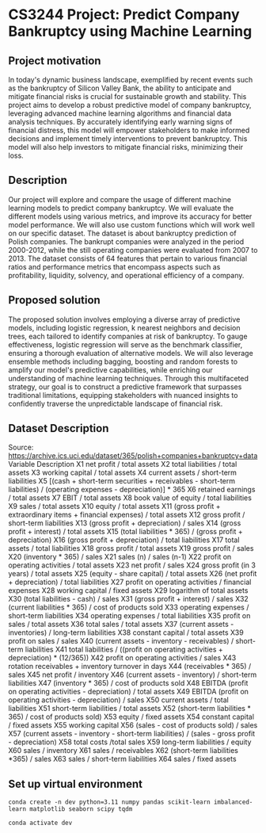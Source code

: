 # CS3244 Project: Predict Company Bankruptcy using Machine Learning


## Project motivation
In today's dynamic business landscape, exemplified by recent events such as the bankruptcy of Silicon Valley Bank, the ability to anticipate and mitigate financial risks is crucial for sustainable growth and stability. This project aims to develop a robust predictive model of company bankruptcy, leveraging advanced machine learning algorithms and financial data analysis techniques. By accurately identifying early warning signs of financial distress, this model will empower stakeholders to make informed decisions and implement timely interventions to prevent bankruptcy. This model will also help investors to mitigate financial risks, minimizing their loss. 

## Description
Our project will explore and compare the usage of different machine learning models to predict company bankruptcy. We will evaluate the different models using various metrics, and improve its accuracy for better model performance. We will also use custom functions which will work well on our specific dataset. The dataset is about bankruptcy prediction of Polish companies. The bankrupt companies were analyzed in the period 2000-2012, while the still operating companies were evaluated from 2007 to 2013. The dataset consists of 64 features that pertain to various financial ratios and performance metrics that encompass aspects such as profitability, liquidity, solvency, and operational efficiency of a company.

## Proposed solution
The proposed solution involves employing a diverse array of predictive models, including logistic regression, k nearest neighbors and decision trees, each tailored to identify companies at risk of bankruptcy. To gauge effectiveness, logistic regression will serve as the benchmark classifier, ensuring a thorough evaluation of alternative models. We will also leverage ensemble methods including bagging, boosting and random forests to amplify our model's predictive capabilities, while enriching our understanding of machine learning techniques. Through this multifaceted strategy, our goal is to construct a predictive framework that surpasses traditional limitations, equipping stakeholders with nuanced insights to confidently traverse the unpredictable landscape of financial risk.

## Dataset Description
Source: https://archive.ics.uci.edu/dataset/365/polish+companies+bankruptcy+data
Variable Description
X1	net profit / total assets
X2	total liabilities / total assets
X3	working capital / total assets
X4	current assets / short-term liabilities
X5	[(cash + short-term securities + receivables - short-term liabilities) / (operating expenses - depreciation)] * 365
X6	retained earnings / total assets
X7	EBIT / total assets
X8	book value of equity / total liabilities
X9	sales / total assets
X10	equity / total assets
X11	(gross profit + extraordinary items + financial expenses) / total assets
X12	gross profit / short-term liabilities
X13	(gross profit + depreciation) / sales
X14	(gross profit + interest) / total assets
X15	(total liabilities * 365) / (gross profit + depreciation)
X16	(gross profit + depreciation) / total liabilities
X17	total assets / total liabilities
X18	gross profit / total assets
X19	gross profit / sales
X20	(inventory * 365) / sales
X21	sales (n) / sales (n-1)
X22	profit on operating activities / total assets
X23	net profit / sales
X24	gross profit (in 3 years) / total assets
X25	(equity - share capital) / total assets
X26	(net profit + depreciation) / total liabilities
X27	profit on operating activities / financial expenses
X28	working capital / fixed assets
X29	logarithm of total assets
X30	(total liabilities - cash) / sales
X31	(gross profit + interest) / sales
X32	(current liabilities * 365) / cost of products sold
X33	operating expenses / short-term liabilities
X34	operating expenses / total liabilities
X35	profit on sales / total assets
X36	total sales / total assets
X37	(current assets - inventories) / long-term liabilities
X38	constant capital / total assets
X39	profit on sales / sales
X40	(current assets - inventory - receivables) / short-term liabilities
X41	total liabilities / ((profit on operating activities + depreciation) * (12/365))
X42	profit on operating activities / sales
X43	rotation receivables + inventory turnover in days
X44	(receivables * 365) / sales
X45	net profit / inventory
X46	(current assets - inventory) / short-term liabilities
X47	(inventory * 365) / cost of products sold
X48	EBITDA (profit on operating activities - depreciation) / total assets
X49	EBITDA (profit on operating activities - depreciation) / sales
X50	current assets / total liabilities
X51	short-term liabilities / total assets
X52	(short-term liabilities * 365) / cost of products sold)
X53	equity / fixed assets
X54	constant capital / fixed assets
X55	working capital
X56	(sales - cost of products sold) / sales
X57	(current assets - inventory - short-term liabilities) / (sales - gross profit - depreciation)
X58	total costs /total sales
X59	long-term liabilities / equity
X60	sales / inventory
X61	sales / receivables
X62	(short-term liabilities *365) / sales
X63	sales / short-term liabilities
X64	sales / fixed assets

## Set up virtual environment 
```
conda create -n dev python=3.11 numpy pandas scikit-learn imbalanced-learn matplotlib seaborn scipy tqdm
```

```
conda activate dev
```
